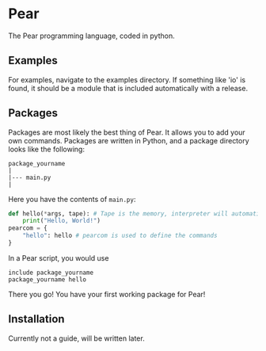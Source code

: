 # Pear
The Pear programming language, coded in python.
## Examples
For examples, navigate to the examples directory. If something like 'io' is found, it should be a module that is included automatically with a release.
## Packages
Packages are most likely the best thing of Pear. It allows you to add your own commands. Packages are written in Python, and a package directory looks like the following:
```
package_yourname
|
|--- main.py
|
```
Here you have the contents of `main.py`:
```py
def hello(*args, tape): # Tape is the memory, interpreter will automatically insert it here. Args are also automatically given by the interpreter.
    print("Hello, World!")
pearcom = {
    "hello": hello # pearcom is used to define the commands
}
```
In a Pear script, you would use
```
include package_yourname
package_yourname hello
```
There you go! You have your first working package for Pear!
## Installation
Currently not a guide, will be written later.
